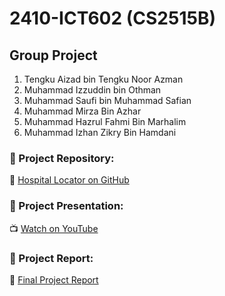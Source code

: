 # 2410-ICT602 (CS2515B)
## Group Project
1. Tengku Aizad bin Tengku Noor Azman
2. Muhammad Izzuddin bin Othman
3. Muhammad Saufi bin Muhammad Safian
4. Muhammad Mirza Bin Azhar
5. Muhammad Hazrul Fahmi Bin Marhalim
6. Muhammad Izhan Zikry Bin Hamdani


### 📂 Project Repository:
🔗 [Hospital Locator on GitHub](https://github.com/goodbyeO0/flutter-group-project)

### 🎥 Project Presentation:
📺 [Watch on YouTube](https://youtu.be/cbJGxjCXFpk)

### 📄 Project Report:

📄 [Final Project Report](https://drive.google.com/file/d/1tPksZ8FNLUCMSmjyoZ9Pjl9Ci34fFXzC/view?usp=drive_link)

